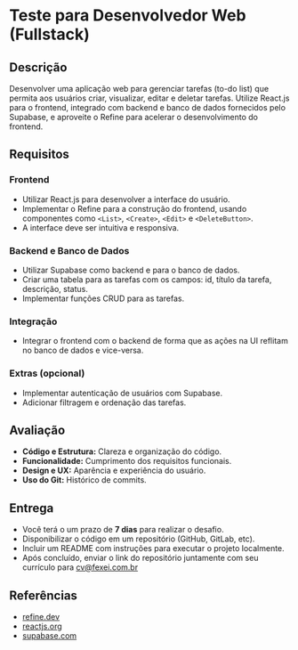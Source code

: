 
# Teste para Desenvolvedor Web (Fullstack)

## Descrição
Desenvolver uma aplicação web para gerenciar tarefas (to-do list) que permita aos usuários criar, visualizar, editar e deletar tarefas. Utilize React.js para o frontend, integrado com backend e banco de dados fornecidos pelo Supabase, e aproveite o Refine para acelerar o desenvolvimento do frontend.

## Requisitos

### Frontend
- Utilizar React.js para desenvolver a interface do usuário.
- Implementar o Refine para a construção do frontend, usando componentes como `<List>`, `<Create>`, `<Edit>` e `<DeleteButton>`.
- A interface deve ser intuitiva e responsiva.

### Backend e Banco de Dados
- Utilizar Supabase como backend e para o banco de dados.
- Criar uma tabela para as tarefas com os campos: id, título da tarefa, descrição, status.
- Implementar funções CRUD para as tarefas.

### Integração
- Integrar o frontend com o backend de forma que as ações na UI reflitam no banco de dados e vice-versa.

### Extras (opcional)
- Implementar autenticação de usuários com Supabase.
- Adicionar filtragem e ordenação das tarefas.

## Avaliação
- **Código e Estrutura:** Clareza e organização do código.
- **Funcionalidade:** Cumprimento dos requisitos funcionais.
- **Design e UX:** Aparência e experiência do usuário.
- **Uso do Git:** Histórico de commits.

## Entrega
- Você terá o um prazo de **7 dias** para realizar o desafio.
- Disponibilizar o código em um repositório (GitHub, GitLab, etc).
- Incluir um README com instruções para executar o projeto localmente.
- Após concluído, enviar o link do repositório juntamente com seu currículo para cv@fexei.com.br

## Referências
- [refine.dev](https://refine.dev)
- [reactjs.org](https://reactjs.org)
- [supabase.com](https://supabase.com)

